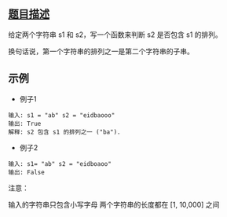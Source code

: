## [题目描述](https://leetcode-cn.com/problems/permutation-in-string/)
给定两个字符串 s1 和 s2，写一个函数来判断 s2 是否包含 s1 的排列。

换句话说，第一个字符串的排列之一是第二个字符串的子串。

## 示例
- 例子1
```text
输入: s1 = "ab" s2 = "eidbaooo"
输出: True
解释: s2 包含 s1 的排列之一 ("ba").
```

- 例子2
```text
输入: s1= "ab" s2 = "eidboaoo"
输出: False
```
注意：

输入的字符串只包含小写字母
两个字符串的长度都在 [1, 10,000] 之间